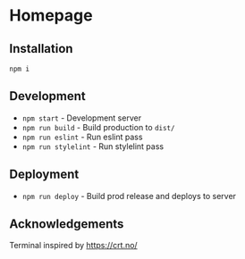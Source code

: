 # Homepage

## Installation

```shell
npm i
```

## Development

-   `npm start` - Development server
-   `npm run build` - Build production to `dist/`
-   `npm run eslint` - Run eslint pass
-   `npm run stylelint` - Run stylelint pass

## Deployment

-   `npm run deploy` - Build prod release and deploys to server

## Acknowledgements

Terminal inspired by https://crt.no/
